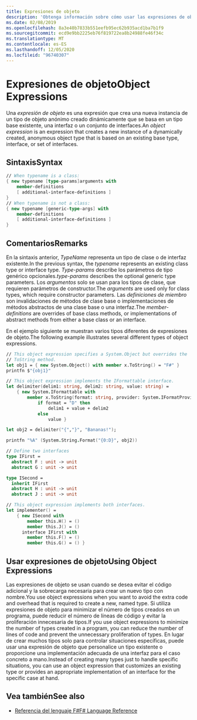 ```yaml
---
title: Expresiones de objeto
description: 'Obtenga información sobre cómo usar las expresiones de objeto de F # cuando desee evitar el código adicional y la sobrecarga necesaria para crear un nuevo tipo con nombre.'
ms.date: 02/08/2019
ms.openlocfilehash: 8a3e40b7833b551eefb95ec62b935acd1ba7b1f9
ms.sourcegitcommit: ecd9e9bb2225eb76f819722ea8b24988fe46f34c
ms.translationtype: MT
ms.contentlocale: es-ES
ms.lasthandoff: 12/05/2020
ms.locfileid: "96740307"
---
```

# <a name="object-expressions"></a><span data-ttu-id="5d356-103">Expresiones de objeto</span><span class="sxs-lookup"><span data-stu-id="5d356-103">Object Expressions</span></span>

<span data-ttu-id="5d356-104">Una *expresión de objeto* es una expresión que crea una nueva instancia de un tipo de objeto anónimo creado dinámicamente que se basa en un tipo base existente, una interfaz o un conjunto de interfaces.</span><span class="sxs-lookup"><span data-stu-id="5d356-104">An *object expression* is an expression that creates a new instance of a dynamically created, anonymous object type that is based on an existing base type, interface, or set of interfaces.</span></span>

## <a name="syntax"></a><span data-ttu-id="5d356-105">Sintaxis</span><span class="sxs-lookup"><span data-stu-id="5d356-105">Syntax</span></span>

```fsharp
// When typename is a class:
{ new typename [type-params]arguments with
    member-definitions
    [ additional-interface-definitions ]
}
// When typename is not a class:
{ new typename [generic-type-args] with
    member-definitions
    [ additional-interface-definitions ]
}
```

## <a name="remarks"></a><span data-ttu-id="5d356-106">Comentarios</span><span class="sxs-lookup"><span data-stu-id="5d356-106">Remarks</span></span>

<span data-ttu-id="5d356-107">En la sintaxis anterior, *TypeName* representa un tipo de clase o de interfaz existente.</span><span class="sxs-lookup"><span data-stu-id="5d356-107">In the previous syntax, the *typename* represents an existing class type or interface type.</span></span> <span data-ttu-id="5d356-108">*Type-params* describe los parámetros de tipo genérico opcionales.</span><span class="sxs-lookup"><span data-stu-id="5d356-108">*type-params* describes the optional generic type parameters.</span></span> <span data-ttu-id="5d356-109">Los *argumentos* solo se usan para los tipos de clase, que requieren parámetros de constructor.</span><span class="sxs-lookup"><span data-stu-id="5d356-109">The *arguments* are used only for class types, which require constructor parameters.</span></span> <span data-ttu-id="5d356-110">Las *definiciones de miembro* son invalidaciones de métodos de clase base o implementaciones de métodos abstractos de una clase base o una interfaz.</span><span class="sxs-lookup"><span data-stu-id="5d356-110">The *member-definitions* are overrides of base class methods, or implementations of abstract methods from either a base class or an interface.</span></span>

<span data-ttu-id="5d356-111">En el ejemplo siguiente se muestran varios tipos diferentes de expresiones de objeto.</span><span class="sxs-lookup"><span data-stu-id="5d356-111">The following example illustrates several different types of object expressions.</span></span>

```fsharp
// This object expression specifies a System.Object but overrides the
// ToString method.
let obj1 = { new System.Object() with member x.ToString() = "F#" }
printfn $"{obj1}"

// This object expression implements the IFormattable interface.
let delimiter(delim1: string, delim2: string, value: string) =
    { new System.IFormattable with
        member x.ToString(format: string, provider: System.IFormatProvider) =
            if format = "D" then
                delim1 + value + delim2
            else
                value }

let obj2 = delimiter("{","}", "Bananas!");

printfn "%A" (System.String.Format("{0:D}", obj2))

// Define two interfaces
type IFirst =
  abstract F : unit -> unit
  abstract G : unit -> unit

type ISecond =
  inherit IFirst
  abstract H : unit -> unit
  abstract J : unit -> unit

// This object expression implements both interfaces.
let implementer() =
    { new ISecond with
        member this.H() = ()
        member this.J() = ()
      interface IFirst with
        member this.F() = ()
        member this.G() = () }
```

## <a name="using-object-expressions"></a><span data-ttu-id="5d356-112">Usar expresiones de objeto</span><span class="sxs-lookup"><span data-stu-id="5d356-112">Using Object Expressions</span></span>

<span data-ttu-id="5d356-113">Las expresiones de objeto se usan cuando se desea evitar el código adicional y la sobrecarga necesaria para crear un nuevo tipo con nombre.</span><span class="sxs-lookup"><span data-stu-id="5d356-113">You use object expressions when you want to avoid the extra code and overhead that is required to create a new, named type.</span></span> <span data-ttu-id="5d356-114">Si utiliza expresiones de objeto para minimizar el número de tipos creados en un programa, puede reducir el número de líneas de código y evitar la proliferación innecesaria de tipos.</span><span class="sxs-lookup"><span data-stu-id="5d356-114">If you use object expressions to minimize the number of types created in a program, you can reduce the number of lines of code and prevent the unnecessary proliferation of types.</span></span> <span data-ttu-id="5d356-115">En lugar de crear muchos tipos solo para controlar situaciones específicas, puede usar una expresión de objeto que personalice un tipo existente o proporcione una implementación adecuada de una interfaz para el caso concreto a mano.</span><span class="sxs-lookup"><span data-stu-id="5d356-115">Instead of creating many types just to handle specific situations, you can use an object expression that customizes an existing type or provides an appropriate implementation of an interface for the specific case at hand.</span></span>

## <a name="see-also"></a><span data-ttu-id="5d356-116">Vea también</span><span class="sxs-lookup"><span data-stu-id="5d356-116">See also</span></span>

- [<span data-ttu-id="5d356-117">Referencia del lenguaje F#</span><span class="sxs-lookup"><span data-stu-id="5d356-117">F# Language Reference</span></span>](index.md)
